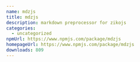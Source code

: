 ```yaml
---
name: mdzjs
title: mdzjs
description: markdown preprocessor for zikojs
categories:
  - uncategorized
npmUrl: https://www.npmjs.com/package/mdzjs
homepageUrl: https://www.npmjs.com/package/mdzjs
downloads: 809
---
```

